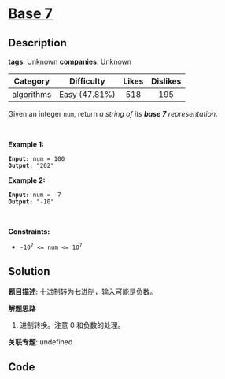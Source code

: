 # [Base 7](https://leetcode.com/problems/base-7/description/)

## Description

**tags**: Unknown
**companies**: Unknown

| Category | Difficulty | Likes | Dislikes |
| :------: | :--------: | :---: | :------: |
| algorithms | Easy (47.81%) | 518 | 195 |

<p>Given an integer <code>num</code>, return <em>a string of its <strong>base 7</strong> representation</em>.</p>

<p>&nbsp;</p>
<p><strong>Example 1:</strong></p>
<pre><code><strong>Input:</strong> num = 100
<strong>Output:</strong> "202"</code></pre><p><strong>Example 2:</strong></p>
<pre><code><strong>Input:</strong> num = -7
<strong>Output:</strong> "-10"</code></pre>
<p>&nbsp;</p>
<p><strong>Constraints:</strong></p>

<ul>
	<li><code>-10<sup>7</sup> &lt;= num &lt;= 10<sup>7</sup></code></li>
</ul>



## Solution

**题目描述**: 十进制转为七进制，输入可能是负数。

**解题思路**

1. 进制转换。注意 0 和负数的处理。

**关联专题**: undefined

## Code